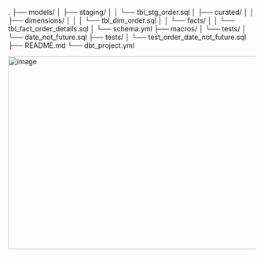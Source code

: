 .
├── models/
│   ├── staging/
│   │   └── tbl_stg_order.sql
│   ├── curated/
│   │   ├── dimensions/
│   │   │   └── tbl_dim_order.sql
│   │   └── facts/
│   │       └── tbl_fact_order_details.sql
│   └── schema.yml
├── macros/
│   └── tests/
│       └── date_not_future.sql
├── tests/
│   └── test_order_date_not_future.sql
├── README.md
└── dbt_project.yml


<img width="599" height="394" alt="image" src="https://github.com/user-attachments/assets/7b423578-a8cc-4f0a-a913-dc7f4a1bc890" />

